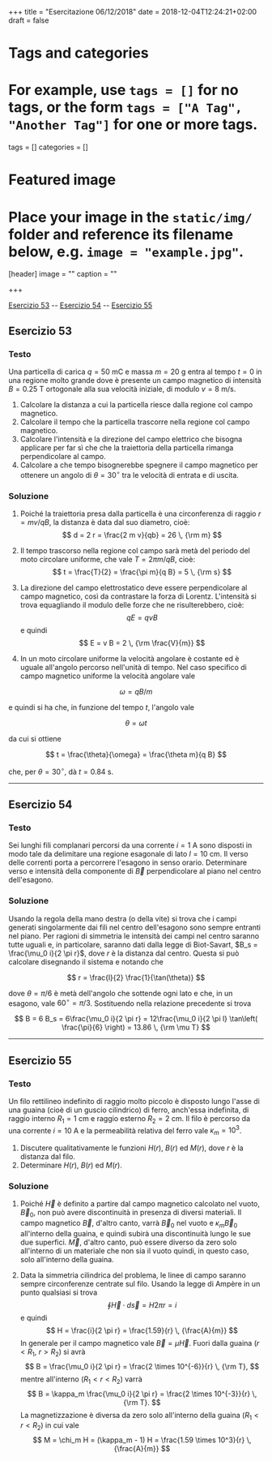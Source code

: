 +++
title = "Esercitazione 06/12/2018"
date = 2018-12-04T12:24:21+02:00
draft = false

# Tags and categories
# For example, use `tags = []` for no tags, or the form `tags = ["A Tag", "Another Tag"]` for one or more tags.
tags = []
categories = []

# Featured image
# Place your image in the `static/img/` folder and reference its filename below, e.g. `image = "example.jpg"`.
[header]
image = ""
caption = ""

+++

[Esercizio 53](#esercizio-53) -- [Esercizio 54](#esercizio-54) -- [Esercizio 55](#esercizio-55)

## Esercizio 53

### Testo

Una particella di carica $q = 50$ mC e massa $m = 20$ g entra al tempo $t = 0$ in una regione molto grande dove è presente un campo magnetico di intensità $B = 0.25$ T ortogonale alla sua velocità iniziale, di modulo $v = 8$ m/s.

1. Calcolare la distanza a cui la particella riesce dalla regione col campo magnetico.
2. Calcolare il tempo che la particella trascorre nella regione col campo magnetico.
3. Calcolare l'intensità e la direzione del campo elettrico che bisogna applicare per far sì che che la traiettoria della particella rimanga perpendicolare al campo.
4. Calcolare a che tempo bisognerebbe spegnere il campo magnetico per ottenere un angolo di $\theta = 30^\circ$ tra le velocità di entrata e di uscita.

### Soluzione

1. Poiché la traiettoria presa dalla particella è una circonferenza di raggio $r = mv / qB$, la distanza è data dal suo diametro, cioè:
$$
d = 2 r = \frac{2 m v}{qb} = 26 \, {\rm m}
$$

2. Il tempo trascorso nella regione col campo sarà metà del periodo del moto circolare uniforme, che vale $T = 2 \pi m / qB$, cioè:
$$
t = \frac{T}{2} = \frac{\pi m}{q B} = 5 \, {\rm s}
$$

3. La direzione del campo elettrostatico deve essere perpendicolare al campo magnetico, così da contrastare la forza di Lorentz. L'intensità si trova equagliando il modulo delle forze che ne risulterebbero, cioè:
$$
q E = q v B
$$
e quindi
$$
E = v B = 2 \, {\rm \frac{V}{m}}
$$

4. In un moto circolare uniforme la velocità angolare è costante ed è uguale all'angolo percorso nell'unità di tempo. Nel caso specifico di campo magnetico uniforme la velocità angolare vale

$$
\omega = qB / m
$$

e quindi si ha che, in funzione del tempo $t$, l'angolo vale

$$
\theta = \omega t
$$

da cui si ottiene

$$
t = \frac{\theta}{\omega} = \frac{\theta m}{q B}
$$

che, per $\theta = 30^\circ$, dà $t = 0.84$ s.

---

## Esercizio 54

### Testo

Sei lunghi fili complanari percorsi da una corrente $i = 1$ A sono disposti in modo tale da delimitare una regione esagonale di lato $l = 10$ cm. Il verso delle correnti porta a percorrere l'esagono in senso orario. Determinare verso e intensità della componente di $\vec{B}$ perpendicolare al piano nel centro dell'esagono.

### Soluzione

Usando la regola della mano destra (o della vite) si trova che i campi generati singolarmente dai fili nel centro dell'esagono sono sempre entranti nel piano. Per ragioni di simmetria le intensità dei campi nel centro saranno tutte uguali e, in particolare, saranno dati dalla legge di Biot-Savart, $B_s = \frac{\mu_0 i}{2 \pi r}$, dove $r$ è la distanza dal centro. Questa si può calcolare disegnando il sistema e notando che 

$$
r = \frac{l}{2} \frac{1}{\tan(\theta)}
$$

dove $\theta = \pi / 6$ è metà dell'angolo che sottende ogni lato e che, in un esagono, vale $60^\circ = \pi / 3$. Sostituendo nella relazione precedente si trova

$$
B = 6 B_s = 6\frac{\mu_0 i}{2 \pi r} = 12\frac{\mu_0 i}{2 \pi l} \tan\left( \frac{\pi}{6} \right) = 13.86 \, {\rm \mu T}
$$

---

## Esercizio 55

### Testo

Un filo rettilineo indefinito di raggio molto piccolo è disposto lungo l'asse di una guaina (cioè di un guscio cilindrico) di ferro, anch'essa indefinita, di raggio interno $R_1= 1$ cm e raggio esterno $R_2 = 2$ cm. Il filo è percorso da una corrente $i = 10$ A e la permeabilità relativa del ferro vale $\kappa_m = 10^3$. 

1. Discutere qualitativamente le funzioni $H(r )$, $B(r )$ ed $M(r )$, dove $r$ è la distanza dal filo.
2. Determinare $H(r )$, $B(r )$ ed $M(r )$.

### Soluzione

1. Poiché $\vec{H}$ è definito a partire dal campo magnetico calcolato nel vuoto, $\vec{B}_0$, non può avere discontinuità in presenza di diversi materiali. Il campo magnetico $\vec{B}$, d'altro canto, varrà $\vec{B}_0$ nel vuoto e $\kappa_m \vec{B}_0$ all'interno della guaina, e quindi subirà una discontinuità lungo le sue due superfici. $\vec{M}$, d'altro canto, può essere diverso da zero solo all'interno di un materiale che non sia il vuoto quindi, in questo caso, solo all'interno della guaina.

2. Data la simmetria cilindrica del problema, le linee di campo saranno sempre circonferenze centrate sul filo. Usando la legge di Ampère in un punto qualsiasi si trova
$$
\oint \vec{H} \cdot d\vec{s} = H 2 \pi r = i
$$
e quindi
$$
H = \frac{i}{2 \pi r} = \frac{1.59}{r} \, {\frac{A}{m}}
$$
In generale per il campo magnetico vale $\vec{B} = \mu \vec{H}$. Fuori dalla guaina ($r < R_1$, $r > R_2$) si avrà
$$
B = \frac{\mu_0 i}{2 \pi r} = \frac{2 \times 10^{-6}}{r} \, {\rm T},
$$
mentre all'interno ($R_1 < r < R_2$) varrà
$$
B = \kappa_m \frac{\mu_0 i}{2 \pi r} = \frac{2 \times 10^{-3}}{r} \, {\rm T}.
$$
La magnetizzazione è diversa da zero solo all'interno della guaina ($R_1 < r < R_2$) in cui vale
$$
M = \chi_m H = (\kappa_m - 1) H = \frac{1.59 \times 10^3}{r} \, {\frac{A}{m}}
$$
